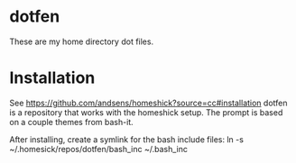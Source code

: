 dotfen
======

These are my home directory dot files.

Installation
============

See https://github.com/andsens/homeshick?source=cc#installation
dotfen is a repository that works with the homeshick setup. The prompt is based on a couple themes from bash-it.

After installing, create a symlink for the bash include files:
ln -s ~/.homesick/repos/dotfen/bash_inc ~/.bash_inc
